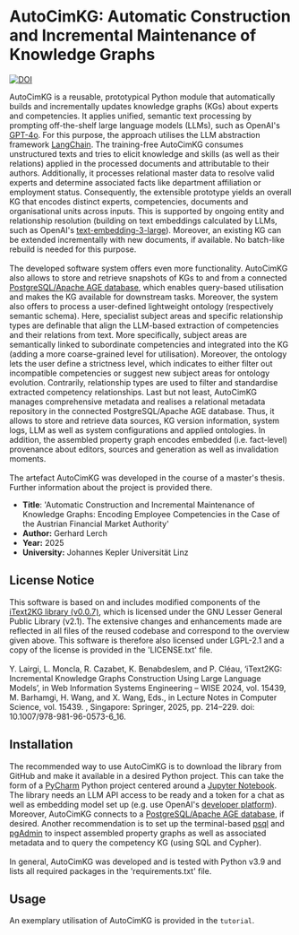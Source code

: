 # AutoCimKG: Automatic Construction and Incremental Maintenance of Knowledge Graphs

[![DOI](https://zenodo.org/badge/DOI/10.5281/zenodo.15834992.svg)](https://doi.org/10.5281/zenodo.15834992)

AutoCimKG is a reusable, prototypical Python module that automatically builds and incrementally updates knowledge graphs (KGs) about experts and competencies. 
It applies unified, semantic text processing by prompting off-the-shelf large language models (LLMs), such as OpenAI's [GPT-4o](https://openai.com/de-DE/index/hello-gpt-4o/).
For this purpose, the approach utilises the LLM abstraction framework [LangChain](https://www.langchain.com/).
The training-free AutoCimKG consumes unstructured texts and tries to elicit knowledge and skills (as well as their relations) applied in the processed documents and attributable to their authors.
Additionally, it processes relational master data to resolve valid experts and determine associated facts like department affiliation or employment status. 
Consequently, the extensible prototype yields an overall KG that encodes distinct experts, competencies, documents and organisational units across inputs.
This is supported by ongoing entity and relationship resolution (building on text embeddings calculated by LLMs, such as OpenAI's [text-embedding-3-large](https://openai.com/index/new-embedding-models-and-api-updates/)). 
Moreover, an existing KG can be extended incrementally with new documents, if available. No batch-like rebuild is needed for this purpose.
<br/>
<br/>
The developed software system offers even more functionality. AutoCimKG also allows to store and retrieve snapshots of KGs to and from a connected [PostgreSQL/Apache AGE database](https://age.apache.org/), which enables query-based utilisation and makes the KG available for downstream tasks.
Moreover, the system also offers to process a user-defined lightweight ontology (respectively semantic schema). 
Here, specialist subject areas and specific relationship types are definable that align the LLM-based extraction of competencies and their relations from text. 
More specifically, subject areas are semantically linked to subordinate competencies and integrated into the KG (adding a more coarse-grained level for utilisation).
Moreover, the ontology lets the user define a strictness level, which indicates to either filter out incompatible competencies or suggest new subject areas for ontology evolution.
Contrarily, relationship types are used to filter and standardise extracted competency relationships.
Last but not least, AutoCimKG manages comprehensive metadata and realises a relational metadata repository in the connected PostgreSQL/Apache AGE database. 
Thus, it allows to store and retrieve data sources, KG version information, system logs, LLM as well as system configurations and applied ontologies. 
In addition, the assembled property graph encodes embedded (i.e. fact-level) provenance about editors, sources and generation as well as invalidation moments.
<br/>
<br/>
The artefact AutoCimKG was developed in the course of a master's thesis. Further information about the project is provided there.
- **Title**: 'Automatic Construction and Incremental Maintenance of Knowledge Graphs: Encoding Employee Competencies in the Case of the Austrian Financial Market Authority'
- **Author:** Gerhard Lerch
- **Year:** 2025
- **University:** Johannes Kepler Universit&auml;t Linz
## License Notice
This software is based on and includes modified components of the [iText2KG library (v0.0.7)](https://github.com/AuvaLab/itext2kg), which is licensed under the GNU Lesser General Public Library (v2.1).
The extensive changes and enhancements made are reflected in all files of the reused codebase and correspond to the overview given above. 
This software is therefore also licensed under LGPL-2.1 and a copy of the license is provided in the 'LICENSE.txt' file.
<br/>
<br/>
Y. Lairgi, L. Moncla, R. Cazabet, K. Benabdeslem, and P. Cléau, ‘iText2KG: Incremental Knowledge Graphs Construction Using Large Language Models’, in Web Information Systems Engineering – WISE 2024, vol. 15439, M. Barhamgi, H. Wang, and X. Wang, Eds., in Lecture Notes in Computer Science, vol. 15439. , Singapore: Springer, 2025, pp. 214–229. doi: 10.1007/978-981-96-0573-6_16.
## Installation
The recommended way to use AutoCimKG is to download the library from GitHub and make it available in a desired Python project.
This can take the form of a [PyCharm](https://www.jetbrains.com/pycharm/) Python project centered around a [Jupyter Notebook](https://jupyter.org/).
The library needs an LLM API access to be ready and a token for a chat as well as embedding model set up (e.g. use OpenAI's [developer platform](https://platform.openai.com/)).
Moreover, AutoCimKG connects to a [PostgreSQL/Apache AGE database](https://age.apache.org/age-manual/master/intro/setup.html), if desired. 
Another recommendation is to set up the terminal-based [psql](https://www.postgresql.org/docs/current/app-psql.html) 
and [pgAdmin](https://www.pgadmin.org/) to inspect assembled property graphs as well as associated metadata and to query the competency KG (using SQL and Cypher).
<br/>
<br/>
In general, AutoCimKG was developed and is tested with Python v3.9 and lists all required packages in the 'requirements.txt' file.
## Usage
An exemplary utilisation of AutoCimKG is provided in the ```tutorial```.
